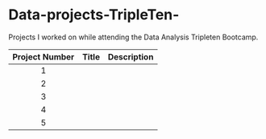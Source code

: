 # Data-projects-TripleTen-
Projects I worked on while attending the Data Analysis Tripleten Bootcamp.


| Project Number | Title | Description |
| :-------------: | ----------------------------|---------------------------|
| 1 |
| 2 |
| 3 |
| 4 |
| 5 |
